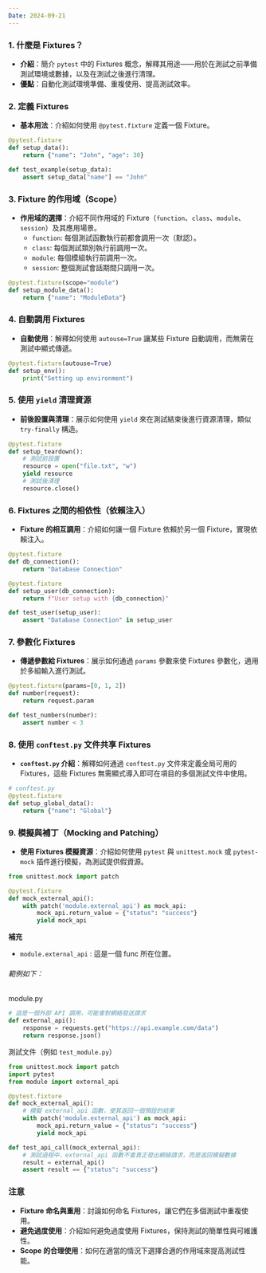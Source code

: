 ```yaml
---
Date: 2024-09-21
---
```

### 1. 什麼是 Fixtures？
- **介紹**：簡介 `pytest` 中的 Fixtures 概念，解釋其用途——用於在測試之前準備測試環境或數據，以及在測試之後進行清理。
- **優點**：自動化測試環境準備、重複使用、提高測試效率。
### 2. 定義 Fixtures
- **基本用法**：介紹如何使用 `@pytest.fixture` 定義一個 Fixture。

```python
@pytest.fixture
def setup_data():
    return {"name": "John", "age": 30}

def test_example(setup_data):
    assert setup_data["name"] == "John"
```
### 3. Fixture 的作用域（Scope）
- **作用域的選擇**：介紹不同作用域的 Fixture（`function`、`class`、`module`、`session`）及其應用場景。
    - `function`: 每個測試函數執行前都會調用一次（默認）。
    - `class`: 每個測試類別執行前調用一次。
    - `module`: 每個模組執行前調用一次。
    - `session`: 整個測試會話期間只調用一次。
      
```python
@pytest.fixture(scope="module")
def setup_module_data():
    return {"name": "ModuleData"}
```
### 4. 自動調用 Fixtures
- **自動使用**：解釋如何使用 `autouse=True` 讓某些 Fixture 自動調用，而無需在測試中顯式傳遞。
  
```python
@pytest.fixture(autouse=True)
def setup_env():
    print("Setting up environment")
```
### 5. 使用 `yield` 清理資源
- **前後設置與清理**：展示如何使用 `yield` 來在測試結束後進行資源清理，類似 `try-finally` 構造。

```python
@pytest.fixture
def setup_teardown():
    # 測試前設置
    resource = open("file.txt", "w")
    yield resource
    # 測試後清理
    resource.close()
```
### 6. Fixtures 之間的相依性（依賴注入）
- **Fixture 的相互調用**：介紹如何讓一個 Fixture 依賴於另一個 Fixture，實現依賴注入。

```python
@pytest.fixture
def db_connection():
    return "Database Connection"

@pytest.fixture
def setup_user(db_connection):
    return f"User setup with {db_connection}"

def test_user(setup_user):
    assert "Database Connection" in setup_user
```
### 7. 參數化 Fixtures
- **傳遞參數給 Fixtures**：展示如何通過 `params` 參數來使 Fixtures 參數化，適用於多組輸入進行測試。

```python
@pytest.fixture(params=[0, 1, 2])
def number(request):
    return request.param

def test_numbers(number):
    assert number < 3
```
### 8. 使用 `conftest.py` 文件共享 Fixtures
- **`conftest.py` 介紹**：解釋如何通過 `conftest.py` 文件來定義全局可用的 Fixtures，這些 Fixtures 無需顯式導入即可在項目的多個測試文件中使用。

```python
# conftest.py
@pytest.fixture
def setup_global_data():
    return {"name": "Global"}
```
### 9. 模擬與補丁（Mocking and Patching）
- **使用 Fixtures 模擬資源**：介紹如何使用 `pytest` 與 `unittest.mock` 或 `pytest-mock` 插件進行模擬，為測試提供假資源。
  
```python
from unittest.mock import patch

@pytest.fixture
def mock_external_api():
    with patch('module.external_api') as mock_api:
        mock_api.return_value = {"status": "success"}
        yield mock_api
```

**補充**
- `module.external_api` : 這是一個 func 所在位置。
###### 範例如下：
module.py
```python
# 這是一個外部 API 調用，可能會對網絡發送請求
def external_api():
    response = requests.get("https://api.example.com/data")
    return response.json()
```

測試文件（例如 `test_module.py`）
```python
from unittest.mock import patch
import pytest
from module import external_api

@pytest.fixture
def mock_external_api():
    # 模擬 external_api 函數，使其返回一個預設的結果
    with patch('module.external_api') as mock_api:
        mock_api.return_value = {"status": "success"}
        yield mock_api

def test_api_call(mock_external_api):
    # 測試過程中，external_api 函數不會真正發出網絡請求，而是返回模擬數據
    result = external_api()
    assert result == {"status": "success"}
```
### 注意
- **Fixture 命名與重用**：討論如何命名 Fixtures，讓它們在多個測試中重複使用。
- **避免過度使用**：介紹如何避免過度使用 Fixtures，保持測試的簡單性與可維護性。
- **Scope 的合理使用**：如何在適當的情況下選擇合適的作用域來提高測試性能。
